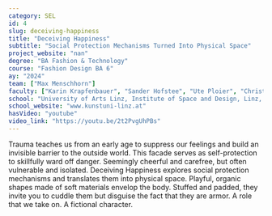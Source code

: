 ```yaml
---
category: SEL
id: 4
slug: deceiving-happiness
title: "Deceiving Happiness"
subtitle: "Social Protection Mechanisms Turned Into Physical Space"
project_website: "nan"
degree: "BA Fashion & Technology"
course: "Fashion Design BA 6"
ay: "2024"
team: ["Max Menschhorn"]
faculty: ["Karin Krapfenbauer", "Sander Hofstee", "Ute Ploier", "Christiane Luible-Bär"]
school: "University of Arts Linz, Institute of Space and Design, Linz, Austria"
school_website: "www.kunstuni-linz.at"
hasVideo: "youtube"
video_link: "https://youtu.be/2t2PvgUhPBs"
---
```


Trauma teaches us from an early age to suppress our feelings and build an invisible barrier to the outside world. This facade serves as self-protection to skillfully ward off danger. Seemingly cheerful and carefree, but often vulnerable and isolated. Deceiving Happiness explores social protection mechanisms and translates them into physical space.  Playful, organic shapes made of soft materials envelop the body. Stuffed and padded, they invite you to cuddle them but disguise the fact that they are armor. A role that we take on. A fictional character.
